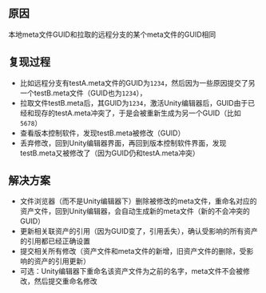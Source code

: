 ## 原因

本地meta文件GUID和拉取的远程分支的某个meta文件的GUID相同

## 复现过程

- 比如远程分支有testA.meta文件的GUID为`1234`，然后因为一些原因提交了另一个testB.meta文件（GUID也为`1234`），
- 拉取文件testB.meta后，其GUID为`1234`，激活Unity编辑器后，GUID由于已经和现存的testA.meta冲突了，于是会被重新生成为另一个GUID（比如`5678`）
- 查看版本控制软件，发现testB.meta被修改（GUID）
- 丢弃修改，回到Unity编辑器界面，再回到版本控制软件界面，发现testB.meta又被修改了（因为GUID仍和testA.meta冲突）

## 解决方案

- 文件浏览器（而不是Unity编辑器下）删除被修改的meta文件，重命名对应的资产文件，回到Unity编辑器，会自动生成新的meta文件（新的不会冲突的GUID）
- 更新相关联资产的引用（因为GUID变了，引用丢失），确认受影响的所有资产的引用都已经正确设置
- 提交相关所有修改（资产文件和meta文件的新增，旧资产文件的删除，受影响的资产的引用更新）
- 可选：Unity编辑器下重命名该资产文件为之前的名字，meta文件不会被修改，然后提交重命名修改